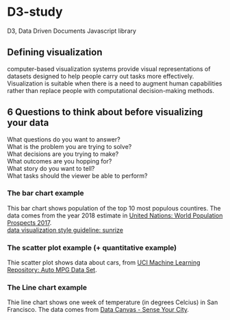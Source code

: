 # D3-study
D3, Data Driven Documents Javascript library

## Defining visualization
computer-based visualization systems provide visual representations of datasets designed to help people carry out tasks more effectively.  Visualization is suitable when there is a need to augment human capabilities rather than replace people with computational decision-making methods.

## 6 Questions to think about before visualizing your data
What questions do you want to answer?  
What is the problem you are trying to solve?  
What decisions are you trying to make?  
What outcomes are you hopping for?  
What story do you want to tell?  
What tasks should the viewer be able to perform?  

### The bar chart example
This bar chart shows population of the top 10 most populous countires. The data comes from the year 2018 estimate in [United Nations: World Population Prospects 2017](https://esa.un.org/unpd/wpp/Download/Standard/Population/).  
[data visualization style guideline: sunrize](https://sunlightfoundation.com/2014/03/12/datavizguide/)

### The scatter plot example (+ quantitative example)
Thie scatter plot shows data about cars, from [UCI Machine Learning Repository: Auto MPG Data Set](http://mlr.cs.umass.edu/ml/datasets/Auto+MGP).

### The Line chart example
Thie line chart shows one week of temperature (in degrees Celcius) in San Francisco. The data comes from [Data Canvas - Sense Your City](https://gray.area.org/initiative/data-canvas-sense-your-city).